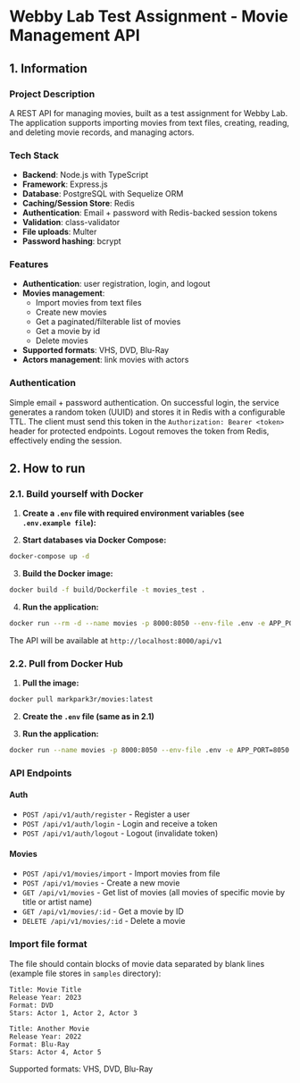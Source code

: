# Webby Lab Test Assignment - Movie Management API

## 1. Information

### Project Description
A REST API for managing movies, built as a test assignment for Webby Lab. The application supports importing movies from text files, creating, reading, and deleting movie records, and managing actors.

### Tech Stack
- **Backend**: Node.js with TypeScript
- **Framework**: Express.js
- **Database**: PostgreSQL with Sequelize ORM
- **Caching/Session Store**: Redis
- **Authentication**: Email + password with Redis-backed session tokens
- **Validation**: class-validator
- **File uploads**: Multer
- **Password hashing**: bcrypt

### Features
- **Authentication**: user registration, login, and logout
- **Movies management**:
  - Import movies from text files
  - Create new movies
  - Get a paginated/filterable list of movies
  - Get a movie by id
  - Delete movies
- **Supported formats**: VHS, DVD, Blu-Ray
- **Actors management**: link movies with actors

### Authentication
Simple email + password authentication. On successful login, the service generates a random token (UUID) and stores it in Redis with a configurable TTL. The client must send this token in the `Authorization: Bearer <token>` header for protected endpoints. Logout removes the token from Redis, effectively ending the session.

## 2. How to run

### 2.1. Build yourself with Docker

1. **Create a ```.env``` file with required environment variables (see ```.env.example file```):**

2. **Start databases via Docker Compose:**
```bash
docker-compose up -d
```

3. **Build the Docker image:**
```bash
docker build -f build/Dockerfile -t movies_test .
```

4. **Run the application:**
```bash
docker run --rm -d --name movies -p 8000:8050 --env-file .env -e APP_PORT=8050 movies_test
```

The API will be available at `http://localhost:8000/api/v1`

### 2.2. Pull from Docker Hub

1. **Pull the image:**
```bash
docker pull markpark3r/movies:latest
```

2. **Create the ```.env``` file (same as in 2.1)**

3. **Run the application:**
```bash
docker run --name movies -p 8000:8050 --env-file .env -e APP_PORT=8050 markpark3r/movies:latest
```

### API Endpoints

#### Auth
- `POST /api/v1/auth/register` - Register a user
- `POST /api/v1/auth/login` - Login and receive a token
- `POST /api/v1/auth/logout` - Logout (invalidate token)

#### Movies
- `POST /api/v1/movies/import` - Import movies from file
- `POST /api/v1/movies` - Create a new movie
- `GET /api/v1/movies` - Get list of movies (all movies of specific movie by title or artist name)
- `GET /api/v1/movies/:id` - Get a movie by ID
- `DELETE /api/v1/movies/:id` - Delete a movie

### Import file format
The file should contain blocks of movie data separated by blank lines (example file stores in ```samples``` directory):

```
Title: Movie Title
Release Year: 2023
Format: DVD
Stars: Actor 1, Actor 2, Actor 3

Title: Another Movie
Release Year: 2022
Format: Blu-Ray
Stars: Actor 4, Actor 5
```

Supported formats: VHS, DVD, Blu-Ray

